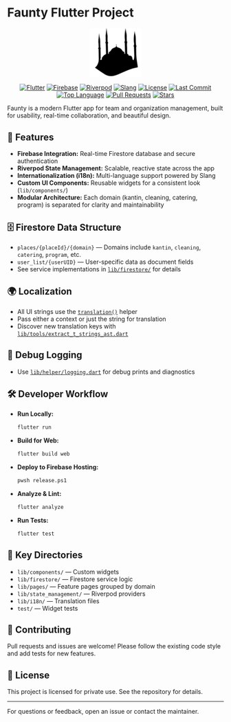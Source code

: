 # Faunty Flutter Project

<p align="center">
  <img src="assets/Logo.png" alt="Faunty Logo" width="120" />
</p>

<p align="center">
  <a href="https://flutter.dev"><img src="https://img.shields.io/badge/Flutter-3.32.8-blue?logo=flutter" alt="Flutter"></a>
  <a href="https://firebase.google.com"><img src="https://img.shields.io/badge/Firebase-Enabled-yellow?logo=firebase" alt="Firebase"></a>
  <a href="https://github.com/rrousselGit/riverpod"><img src="https://img.shields.io/badge/Riverpod-State%20Management-green?logo=riverpod" alt="Riverpod"></a>
  <a href="https://github.com/slang-i18n/slang"><img src="https://img.shields.io/badge/i18n-Slang-orange" alt="Slang"></a>
  <a href="https://opensource.org/licenses/MIT"><img src="https://img.shields.io/badge/License-Private-inactive" alt="License"></a>
  <a href="https://img.shields.io/github/last-commit/Tsunari/Faunty"><img src="https://img.shields.io/github/last-commit/Tsunari/Faunty?label=Last%20Commit" alt="Last Commit"></a>
  <a href="https://img.shields.io/github/languages/top/Tsunari/Faunty"><img src="https://img.shields.io/github/languages/top/Tsunari/Faunty?label=Dart" alt="Top Language"></a>
  <a href="https://img.shields.io/github/issues-pr/Tsunari/Faunty"><img src="https://img.shields.io/github/issues-pr/Tsunari/Faunty?label=PRs" alt="Pull Requests"></a>
  <a href="https://img.shields.io/github/stars/Tsunari/Faunty"><img src="https://img.shields.io/github/stars/Tsunari/Faunty?label=Stars" alt="Stars"></a>
</p>

Faunty is a modern Flutter app for team and organization management, built for usability, real-time collaboration, and beautiful design.

## 🚀 Features
- **Firebase Integration:** Real-time Firestore database and secure authentication
- **Riverpod State Management:** Scalable, reactive state across the app
- **Internationalization (i18n):** Multi-language support powered by Slang
- **Custom UI Components:** Reusable widgets for a consistent look (`lib/components/`)
- **Modular Architecture:** Each domain (kantin, cleaning, catering, program) is separated for clarity and maintainability

## 🗄️ Firestore Data Structure
- `places/{placeId}/{domain}` — Domains include `kantin`, `cleaning`, `catering`, `program`, etc.
- `user_list/{userUID}` — User-specific data as document fields
- See service implementations in [`lib/firestore/`](lib/firestore/) for details

## 🌍 Localization
- All UI strings use the [`translation()`](lib/tools/translation_helper.dart) helper
- Pass either a context or just the string for translation
- Discover new translation keys with [`lib/tools/extract_t_strings_ast.dart`](lib/tools/extract_t_strings_ast.dart)

## 🐞 Debug Logging
- Use [`lib/helper/logging.dart`](lib/helper/logging.dart) for debug prints and diagnostics

## 🛠️ Developer Workflow
- **Run Locally:**
  ```sh
  flutter run
  ```
- **Build for Web:**
  ```sh
  flutter build web
  ```
- **Deploy to Firebase Hosting:**
  ```sh
  pwsh release.ps1
  ```
- **Analyze & Lint:**
  ```sh
  flutter analyze
  ```
- **Run Tests:**
  ```sh
  flutter test
  ```

## 📁 Key Directories
- `lib/components/` — Custom widgets
- `lib/firestore/` — Firestore service logic
- `lib/pages/` — Feature pages grouped by domain
- `lib/state_management/` — Riverpod providers
- `lib/i18n/` — Translation files
- `test/` — Widget tests

## 📝 Contributing
Pull requests and issues are welcome! Please follow the existing code style and add tests for new features.

## 📄 License
This project is licensed for private use. See the repository for details.

---

For questions or feedback, open an issue or contact the maintainer.
